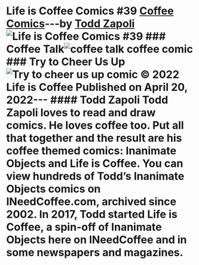 # Life is Coffee Comics #39 [Coffee Comics](https://ineedcoffee.com/section/coffee-comics/)---by [Todd Zapoli](https://ineedcoffee.com/by/todd-zapoli/)![Life is Coffee Comics #39](https://ineedcoffee.com/images/posts/life-is-coffee-comics-39/life-is-coffee-640x400-new.jpg) ### Coffee Talk![coffee talk coffee comic](https://ineedcoffee.com/assets/coffe-talk-coffee-comic-616x650.DQL73Jv7_ZYHp1C.webp) ### Try to Cheer Us Up![Try to cheer us up comic](https://ineedcoffee.com/assets/try-to-cheer-us-up-coffee-comic-616x650.DSFFTOAl_ZHTkkw.webp) © 2022 Life is Coffee Published on April 20, 2022--- #### Todd Zapoli Todd Zapoli loves to read and draw comics. He loves coffee too. Put all that together and the result are his coffee themed comics: Inanimate Objects and Life is Coffee. You can view hundreds of Todd’s Inanimate Objects comics on INeedCoffee.com, archived since 2002. In 2017, Todd started Life is Coffee, a spin-off of Inanimate Objects here on INeedCoffee and in some newspapers and magazines.